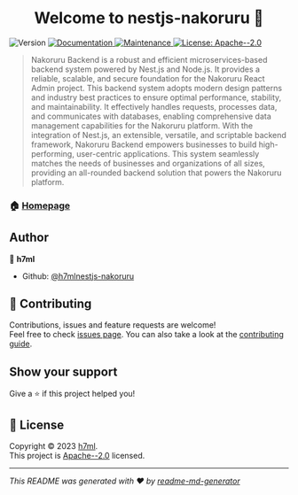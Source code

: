 <h1 align="center">Welcome to nestjs-nakoruru 👋</h1>
<p>
  <img alt="Version" src="https://img.shields.io/badge/version-0.0.1-blue.svg?cacheSeconds=2592000" />
  <a href="https://github.com/h7mlnestjs-nakoruru#readme" target="_blank">
    <img alt="Documentation" src="https://img.shields.io/badge/documentation-yes-brightgreen.svg" />
  </a>
  <a href="https://github.com/h7mlnestjs-nakoruru/graphs/commit-activity" target="_blank">
    <img alt="Maintenance" src="https://img.shields.io/badge/Maintained%3F-yes-green.svg" />
  </a>
  <a href="https://github.com/h7mlnestjs-nakoruru/blob/master/LICENSE" target="_blank">
    <img alt="License: Apache--2.0" src="https://img.shields.io/github/license/h7mlnestjs-nakoruru/nestjs-nakoruru" />
  </a>
</p>

> Nakoruru Backend is a robust and efficient microservices-based backend system powered by Nest.js and Node.js. It provides a reliable, scalable, and secure foundation for the Nakoruru React Admin project. This backend system adopts modern design patterns and industry best practices to ensure optimal performance, stability, and maintainability. It effectively handles requests, processes data, and communicates with databases, enabling comprehensive data management capabilities for the Nakoruru platform. With the integration of Nest.js, an extensible, versatile, and scriptable backend framework, Nakoruru Backend empowers businesses to build high-performing, user-centric applications. This system seamlessly matches the needs of businesses and organizations of all sizes, providing an all-rounded backend solution that powers the Nakoruru platform.

### 🏠 [Homepage](https:/nestjs-nakoruru.h7ml.cn)

## Author

👤 **h7ml**

- Github: [@h7mlnestjs-nakoruru](https://github.com/h7mlnestjs-nakoruru)

## 🤝 Contributing

Contributions, issues and feature requests are welcome!<br />Feel free to check [issues page](https://github.com/h7mlnestjs-nakoruru/issues). You can also take a look at the [contributing guide](https://github.com/h7mlnestjs-nakoruru/blob/master/CONTRIBUTING.md).

## Show your support

Give a ⭐️ if this project helped you!

## 📝 License

Copyright © 2023 [h7ml](https://github.com/h7mlnestjs-nakoruru).<br />
This project is [Apache--2.0](https://github.com/h7mlnestjs-nakoruru/blob/master/LICENSE) licensed.

---

_This README was generated with ❤️ by [readme-md-generator](https://github.com/kefranabg/readme-md-generator)_
